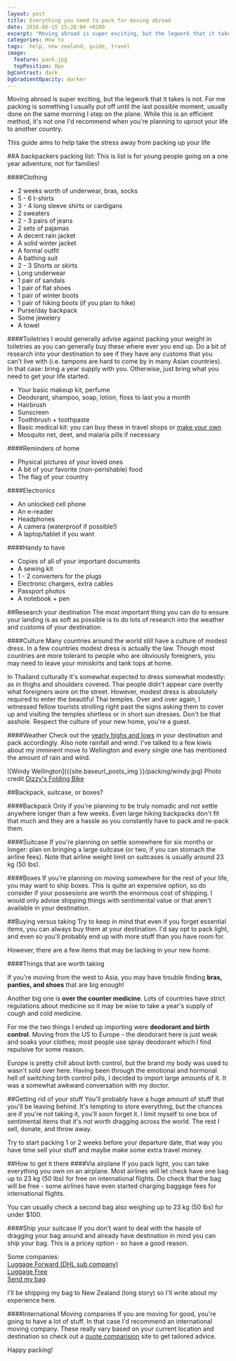 ```yaml
---
layout: post
title: Everything you need to pack for moving abroad
date: 2016-06-15 15:28:04 +0200
excerpt: "Moving abroad is super exciting, but the legwork that it takes is not..."
categories: How to
tags:  help, new zealand, guide, travel
image:
  feature: pack.jpg
  topPosition: 0px
bgContrast: dark
bgGradientOpacity: darker
---
```


Moving abroad is super exciting, but the legwork that it takes is not. For me packing is something I usually put off until the last possible moment, usually done on the same morning I step on the plane. While this is an efficient method, it's not one I'd recommend when you're planning to uproot your life to another country.

This guide aims to help take the stress away from packing up your life

##A backpackers packing list:
This is list is for young people going on a one year adventure, not for families!

####Clothing
- 2 weeks worth of underwear, bras, socks
- 5 - 6 t-shirts
- 3 - 4 long sleeve shirts or cardigans
- 2 sweaters
- 2 - 3 pairs of jeans
- 2 sets of pajamas
- A decent rain jacket
- A solid winter jacket
- A formal outfit
- A bathing suit
- 2 - 3 Shorts or skirts
- Long underwear
- 1 pair of sandals 
- 1 pair of flat shoes
- 1 pair of winter boots
- 1 pair of hiking boots (if you plan to hike)
- Purse/day backpack
- Some jewelery
- A towel

####Toiletries
I would generally advise against packing your weight in toiletries as you can generally buy these where ever you end up. Do a bit of research into your destination to see if they have any customs that you can't live with (i.e. tampons are hard to come by in many Asian countries). In that case: bring a year supply with you. Otherwise, just bring what you need to get your life started.

- Your basic makeup kit, perfume
- Deodorant, shampoo, soap, lotion, floss to last you a month
- Hairbrush
- Sunscreen
- Toothbrush + toothpaste
- Basic medical kit: you can buy these in travel shops or [make your own](http://www.redcross.org/prepare/location/home-family/get-kit/anatomy)
- Mosquito net, deet, and malaria pills if necessary 

####Reminders of home
- Physical pictures of your loved ones
- A bit of your favorite (non-perishable) food
- The flag of your country

####Electronics
- An unlocked cell phone
- An e-reader
- Headphones
- A camera (waterproof if possible!)
- A laptop/tablet if you want

####Handy to have
- Copies of all of your important documents
- A sewing kit
- 1 - 2 converters for the plugs
- Electronic chargers, extra cables
- Passport photos
- A notebook + pen


##Research your destination
The most important thing you can do to ensure your landing is as soft as possible is to do lots of research into the weather and customs of your destination.

####Culture
Many countries around the world still have a culture of modest dress. In a few countries modest dress is actually the law. Though most countries are more tolerant to people who are obviously foreigners, you may need to leave your miniskirts and tank tops at home. 

<div class="img img--fullContainer img--14xLeading" style="background-image: url({{ site.baseurl_posts_img }}packing/hijab.jpg);"></div>


In Thailand culturally it's somewhat expected to dress somewhat modestly: as in thighs and shoulders covered. Thai people didn't appear care overtly what foreigners wore on the street. However, modest dress is absolutely required to enter the beautiful Thai temples. Over and over again, I witnessed fellow tourists strolling right past the signs asking them to cover up and visiting the temples shirtless or in short sun dresses. Don't be that asshole. Respect the culture of your new home, you're a guest.

<div class="img img--fullContainer img--14xLeading" style="background-image: url({{ site.baseurl_posts_img }}packing/thailand.jpg);"></div>


####Weather
Check out the [yearly highs and lows](https://weatherspark.com/) in your destination and pack accordingly. Also note rainfall and wind: I've talked to a few kiwis about my imminent move to Wellington and every single one has mentioned the amount of rain and wind.


![Windy Wellington]({{site.baseurl_posts_img }}/packing/windy.jpg)
Photo credit [Dizzy's Folding Bike](http://dizzysfoldingbike.blogspot.nl/)

##Backpack, suitcase, or boxes?


####Backpack
Only if you're planning to be truly nomadic and not settle anywhere longer than a few weeks. Even large hiking backpacks don't fit that much and they are a hassle as you constantly have to pack and re-pack them.

####Suitcase
 If you're planning on settle somewhere for six months or longer: plan on bringing a large suitcase (or two, if you can stomach the airline fees). Note that airline weight limit on suitcases is usually around 23 kg (50 lbs). 

####Boxes
If you're planning on moving somewhere for the rest of your life, you may want to ship boxes. This is quite an expensive option, so do consider if your possesions are worth the enormous cost of shipping. I would only advise shipping things with sentimental value or that aren't available in your destination. 


##Buying versus taking
Try to keep in mind that even if you forget essential items, you can always buy them at your destination. I'd say opt to pack light, and even so you'll probably end up with more stuff than you have room for. 

However, there are a few items that may be lacking in your new home.

####Things that are worth taking

If you're moving from the west to Asia, you may have trouble finding **bras, panties, and shoes** that are big enough! 

<div class="img img--fullContainer img--14xLeading" style="background-image: url({{ site.baseurl_posts_img }}packing/underwear.jpg);"></div>


Another big one is **over the counter medicine**. Lots of countries have strict regulations about medicine so it may be wise to take a year's supply of cough and cold medicine. 

For me the two things I ended up importing were **deodorant and birth control**. Moving from the US to Europe - the deodorant here is just weak and soaks your clothes; most people use spray deodorant which I find repulsive for some reason.

<div class="img img--fullContainer img--14xLeading" style="background-image: url({{ site.baseurl_posts_img }}packing/pills.jpg);"></div>

Europe is pretty chill about birth control, but the brand my body was used to wasn't sold over here. Having been through the emotional and hormonal hell of switching birth control pills, I decided to import large amounts of it. It was a somewhat awkward conversation with my doctor.

##Getting rid of your stuff
You'll probably have a huge amount of stuff that you'll be leaving behind. It's tempting to store everything, but the chances are if you're not taking it, you'll soon forget it. I limit myself to one box of sentimental items that it's not worth dragging across the world. The rest I sell, donate, and throw away.

Try to start packing 1 or 2 weeks before your departure date, that way you have time sell your stuff and maybe make some extra travel money.

##How to get it there
####Via airplane
If you pack light, you can take everything you own on an airplane. Most airlines will let check have one bag up to 23 kg (50 lbs) for free on international flights. Do check that the bag will be free - some airlines have even started charging baggage fees for international flights.

You can usually check a second bag also weighing up to 23 kg (50 lbs) for under $100.

####Ship your suitcase
If you don't want to deal with the hassle of dragging your bag around and already have destination in mind you can ship your bag. This is a pricey option - so have a good reason. 

Some companies:<br>
[Luggage Forward (DHL sub company)](https://www.luggageforward.com/)<br>
[Luggage Free](https://www.luggagefree.com/)<br>
[Send my bag](https://www.sendmybag.com/)<br>

I'll be shipping my bag to New Zealand (long story) so I'll write about my experience here.

####International Moving companies
If you are moving for good, you're going to have a lot of stuff. In that case I'd recommend an international moving company. These really vary based on your current location and destination so check out a [quote comparision](https://www.intlmovers.com/) site to get tailored advice.

<div class="img img--fullContainer img--14xLeading" style="background-image: url({{ site.baseurl_posts_img }}packing/packing.jpg);"></div>


Happy packing!